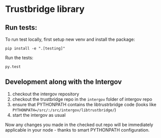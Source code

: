Trustbridge library
===================

Run tests:
----------

To run test locally, first setup new venv and install the package:

```
pip install -e ".[testing]"
```
Run the tests:

```
py.test
```


Development along with the Intergov
-----------------------------------

1. checkout the intergov repository
2. checkout the trustbridge repo in the `intergov` folder of intergov repo
3. ensure that PYTHONPATH contains the libtrustrbridge code (looks like `PYTHONPATH=/src/:/src/intergov/libtrustbridge/`)
4. start the intergov as usual

Now any changes you made in the checked out repo will be immediately applicable in your node - thanks to smart PYTHONPATH configuration.
